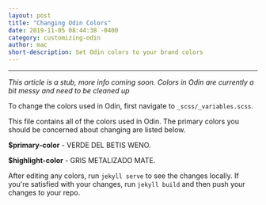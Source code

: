 ```yaml
---
layout: post
title: "Changing Odin Colors"
date: 2019-11-05 08:44:38 -0400
category: customizing-odin
author: mac
short-description: Set Odin colors to your brand colors
---
```


-----

*This article is a stub, more info coming soon. Colors in Odin are currently a bit messy and need to be cleaned up*

To change the colors used in Odin, first navigate to `_scss/_variables.scss`.

This file contains all of the colors used in Odin. The primary colors you should be concerned about changing are listed below.

**$primary-color** - VERDE DEL BETIS WENO. 

**$highlight-color** - GRIS METALIZADO MATE.

After editing any colors, run `jekyll serve` to see the changes locally. If you're satisfied with your changes, run `jekyll build` and then push your changes to your repo.
